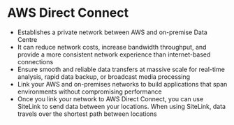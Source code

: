 
# AWS Direct Connect
- Establishes a private network between AWS and on-premise Data Centre
- It can reduce network costs, increase bandwidth throughput, and provide a more consistent network 
  experience than internet-based connections
- Ensure smooth and reliable data transfers at massive scale for real-time analysis, rapid data backup, or broadcast 
  media processing
- Link your AWS and on-premises networks to build applications that span environments without compromising performance
- Once you link your network to AWS Direct Connect, you can use SiteLink to send data between your locations. 
  When using SiteLink, data travels over the shortest path between locations